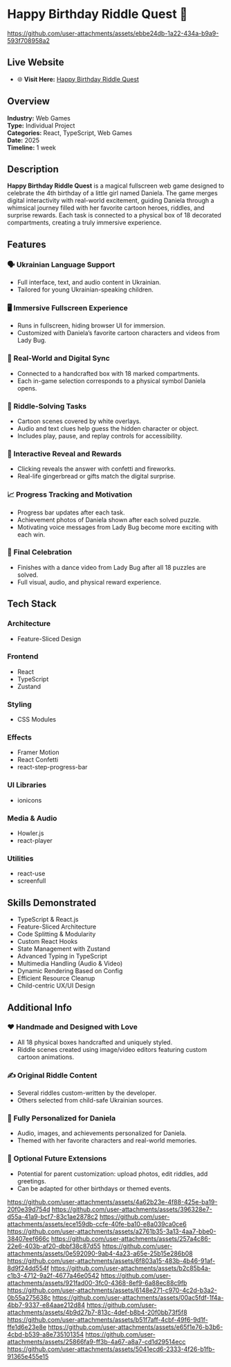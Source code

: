 # Happy Birthday Riddle Quest 🎉



https://github.com/user-attachments/assets/ebbe24db-1a22-434a-b9a9-593f708958a2



## Live Website

- 🌐 **Visit Here:** [Happy Birthday Riddle Quest](https://marynashavlak.github.io/daniela-4-years-game/)

## Overview

**Industry:** Web Games  
**Type:** Individual Project  
**Categories:** React, TypeScript, Web Games  
**Date:** 2025  
**Timeline:** 1 week  

## Description

**Happy Birthday Riddle Quest** is a magical fullscreen web game designed to celebrate the 4th birthday of a little girl named Daniela. The game merges digital interactivity with real-world excitement, guiding Daniela through a whimsical journey filled with her favorite cartoon heroes, riddles, and surprise rewards. Each task is connected to a physical box of 18 decorated compartments, creating a truly immersive experience.

## Features

### 🗣 Ukrainian Language Support

- Full interface, text, and audio content in Ukrainian.
- Tailored for young Ukrainian-speaking children.

### 🖥️ Immersive Fullscreen Experience

- Runs in fullscreen, hiding browser UI for immersion.
- Customized with Daniela’s favorite cartoon characters and videos from Lady Bug.

### 🧩 Real-World and Digital Sync

- Connected to a handcrafted box with 18 marked compartments.
- Each in-game selection corresponds to a physical symbol Daniela opens.

### 🧠 Riddle-Solving Tasks

- Cartoon scenes covered by white overlays.
- Audio and text clues help guess the hidden character or object.
- Includes play, pause, and replay controls for accessibility.

### 🎉 Interactive Reveal and Rewards

- Clicking reveals the answer with confetti and fireworks.
- Real-life gingerbread or gifts match the digital surprise.

### 📈 Progress Tracking and Motivation

- Progress bar updates after each task.
- Achievement photos of Daniela shown after each solved puzzle.
- Motivating voice messages from Lady Bug become more exciting with each win.

### 🎊 Final Celebration

- Finishes with a dance video from Lady Bug after all 18 puzzles are solved.
- Full visual, audio, and physical reward experience.

## Tech Stack

### Architecture

- Feature-Sliced Design

### Frontend

- React  
- TypeScript  
- Zustand

### Styling

- CSS Modules

### Effects

- Framer Motion  
- React Confetti  
- react-step-progress-bar

### UI Libraries

- ionicons

### Media & Audio

- Howler.js  
- react-player

### Utilities

- react-use  
- screenfull

## Skills Demonstrated

- TypeScript & React.js  
- Feature-Sliced Architecture  
- Code Splitting & Modularity  
- Custom React Hooks  
- State Management with Zustand  
- Advanced Typing in TypeScript  
- Multimedia Handling (Audio & Video)  
- Dynamic Rendering Based on Config  
- Efficient Resource Cleanup  
- Child-centric UX/UI Design  

## Additional Info

### ❤️ Handmade and Designed with Love

- All 18 physical boxes handcrafted and uniquely styled.
- Riddle scenes created using image/video editors featuring custom cartoon animations.

### ✍️ Original Riddle Content

- Several riddles custom-written by the developer.
- Others selected from child-safe Ukrainian sources.

### 🎁 Fully Personalized for Daniela

- Audio, images, and achievements personalized for Daniela.
- Themed with her favorite characters and real-world memories.

### 🔮 Optional Future Extensions

- Potential for parent customization: upload photos, edit riddles, add greetings.
- Can be adapted for other birthdays or themed events.


https://github.com/user-attachments/assets/4a62b23e-4f88-425e-ba19-20f0e39d754d
https://github.com/user-attachments/assets/396328e7-d55a-41a9-bcf7-83c1ae2878c2
https://github.com/user-attachments/assets/ece159db-ccfe-40fe-ba10-e8a039ca0ce6
https://github.com/user-attachments/assets/a2761b35-3a13-4aa7-bbe0-38407eef666c
https://github.com/user-attachments/assets/257a4c86-22e6-403b-af20-dbbf38c87d55
https://github.com/user-attachments/assets/0e592090-9ab4-4a23-a65e-25b15e286b08
https://github.com/user-attachments/assets/6f803a15-483b-4b46-91af-8d9f24dd554f
https://github.com/user-attachments/assets/b2c85b4a-c1b3-4712-9a2f-4677a46e0542
https://github.com/user-attachments/assets/921fad00-3fc0-4368-8ef9-6a88ec88c9fb
https://github.com/user-attachments/assets/6148e271-c970-4c2d-b3a2-0b55a275638c
https://github.com/user-attachments/assets/00ac5fdf-1f4a-4bb7-9337-e84aae212d84
https://github.com/user-attachments/assets/4b9d27b7-813c-4def-b8b4-20f0bb73f5f8
https://github.com/user-attachments/assets/b51f7aff-4cbf-49f6-9d1f-ffe1d6e23e8e
https://github.com/user-attachments/assets/e65f1e76-b3b6-4cbd-b539-a8e735101354
https://github.com/user-attachments/assets/25866fa9-ff3b-4a67-a8a7-cd1d29514ecc
https://github.com/user-attachments/assets/5041ecd6-2333-4f26-b1fb-91365e455e15



